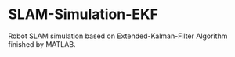 # SLAM-Simulation-EKF

Robot SLAM simulation based on Extended-Kalman-Filter Algorithm finished by MATLAB.
